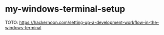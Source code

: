 # my-windows-terminal-setup

TOTO: https://hackernoon.com/setting-up-a-development-workflow-in-the-windows-terminal
